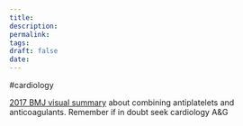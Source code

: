 ```yaml
---
title:
description: 
permalink: 
tags: 
draft: false
date:
---
```



#cardiology 


[2017 BMJ visual summary](https://www.bmj.com/content/bmj/suppl/2017/10/05/bmj.j3782.DC1/apl_and_oac_v14_web.pdf) about combining antiplatelets and anticoagulants.   Remember if in doubt seek cardiology A&G
